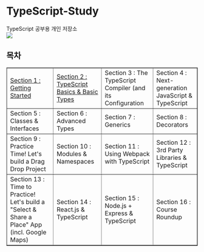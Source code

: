 # TypeScript-Study

TypeScript 공부용 개인 저장소 <br/>
<a href="https://buttoned-reindeer-145.notion.site/TypeScript-cd749ccc8a914f20815a363114576d22"><img src="https://img.shields.io/badge/Notion-white?style=flat-square&logo=Notion&logoColor=black"/></a>


## 목차
<table class="tftable" border="1">
<tr>
<td><a href="https://github.com/PMtHk/TypeScript-Study/tree/main/Section%201">Section 1 : Getting Started</a></td>
<td><a href="https://github.com/PMtHk/TypeScript-Study/tree/main/Section%202">Section 2 : TypeScript Basics & Basic Types</a></td>
<td>Section 3 : The TypeScript Compiler (and its Configuration</td>
<td>Section 4 : Next-generation JavaScript & TypeScript</td>
</tr>
<tr>
<td>Section 5 : Classes & Interfaces</td>
<td>Section 6 : Advanced Types</td>
<td>Section 7 : Generics</td>
<td>Section 8 : Decorators</td>
</tr>
<tr>
<td>Section 9 : Practice Time! Let's build a Drag Drop Project</td>
<td>Section 10 : Modules & Namespaces</td>
<td>Section 11 : Using Webpack with TypeScript</td>
<td>Section 12 : 3rd Party Libraries & TypeScript</td>
</tr>
<tr>
<td>Section 13 : Time to Practice! Let's build a "Select & Share a Place" App (incl. Google Maps)</td>
<td>Section 14 : React.js & TypeScript</td>
<td>Section 15 : Node.js + Express & TypeScript</td>
<td>Section 16 : Course Roundup</td>
</tr>
</table>
